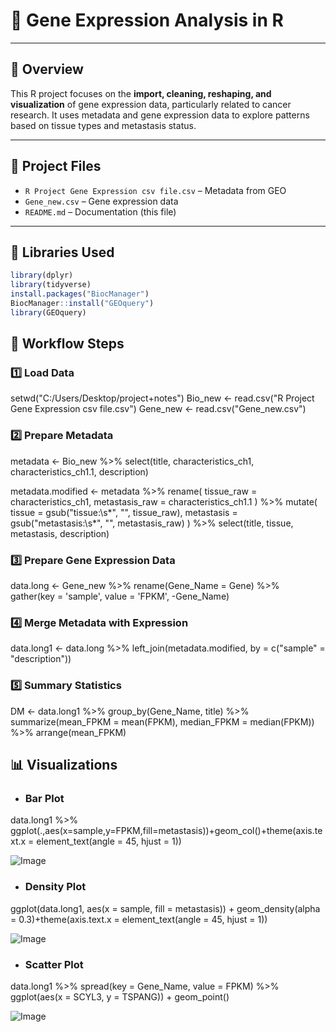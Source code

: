 # 🧬 Gene Expression Analysis in R

---

## 📘 Overview

This R project focuses on the **import, cleaning, reshaping, and visualization** of gene expression data, particularly related to cancer research. It uses metadata and gene expression data to explore patterns based on tissue types and metastasis status.

---

## 📁 Project Files

- `R Project Gene Expression csv file.csv` – Metadata from GEO
- `Gene_new.csv` – Gene expression data
- `README.md` – Documentation (this file)

---

## 🔧 Libraries Used

```r
library(dplyr)
library(tidyverse)
install.packages("BiocManager")
BiocManager::install("GEOquery")
library(GEOquery)

```
## 📂 Workflow Steps
### 1️⃣ Load Data
setwd("C:/Users/Desktop/project+notes")
Bio_new <- read.csv("R Project Gene Expression csv file.csv")
Gene_new <- read.csv("Gene_new.csv")

### 2️⃣ Prepare Metadata
metadata <- Bio_new %>%
  select(title, characteristics_ch1, characteristics_ch1.1, description)

metadata.modified <- metadata %>%
  rename(
    tissue_raw = characteristics_ch1,
    metastasis_raw = characteristics_ch1.1
  ) %>%
  mutate(
    tissue = gsub("tissue:\\s*", "", tissue_raw),
    metastasis = gsub("metastasis:\\s*", "", metastasis_raw)
  ) %>%
  select(title, tissue, metastasis, description)
  
### 3️⃣ Prepare Gene Expression Data
data.long <- Gene_new %>%
  rename(Gene_Name = Gene) %>%
  gather(key = 'sample', value = 'FPKM', -Gene_Name)

### 4️⃣ Merge Metadata with Expression
data.long1 <- data.long %>%
  left_join(metadata.modified, by = c("sample" = "description"))

### 5️⃣ Summary Statistics
DM <- data.long1 %>%
  group_by(Gene_Name, title) %>%
  summarize(mean_FPKM = mean(FPKM), median_FPKM = median(FPKM)) %>%
  arrange(mean_FPKM)

## 📊 Visualizations
- ### Bar Plot
data.long1 %>% ggplot(.,aes(x=sample,y=FPKM,fill=metastasis))+geom_col()+theme(axis.text.x = element_text(angle = 45, hjust = 1))

![Image](https://github.com/user-attachments/assets/c4272293-a322-4864-b198-bd7bee1bd634)

- ### Density Plot
ggplot(data.long1, aes(x = sample, fill = metastasis)) +
  geom_density(alpha = 0.3)+theme(axis.text.x = element_text(angle = 45, hjust = 1))
  
![Image](https://github.com/user-attachments/assets/baf14654-5965-4533-a3ca-eb153f4c9294)

- ### Scatter Plot
data.long1 %>%
  spread(key = Gene_Name, value = FPKM) %>%
  ggplot(aes(x = SCYL3, y = TSPANG)) +
  geom_point()

![Image](https://github.com/user-attachments/assets/62d4a8fc-61b9-47ab-b439-5918ed1030b6)



